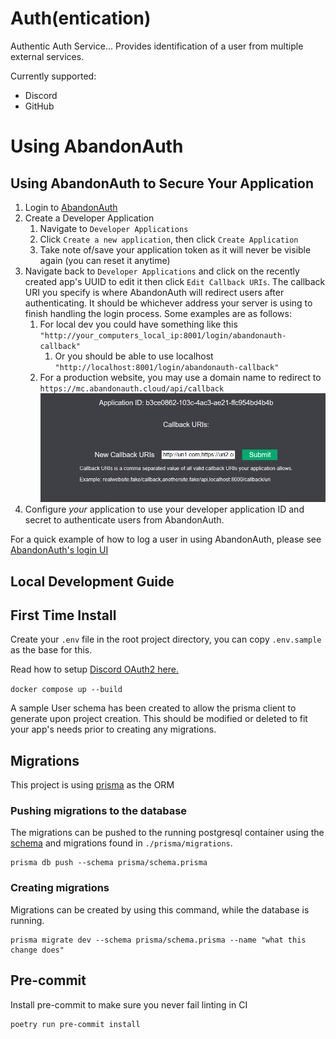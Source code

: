 # Auth(entication)

Authentic Auth Service... Provides identification of a user from multiple external services.

Currently supported:
- Discord
- GitHub

# Using AbandonAuth

## Using AbandonAuth to Secure Your Application

1. Login to [AbandonAuth](https://auth.abandontech.cloud)
2. Create a Developer Application
   1. Navigate to `Developer Applications`
   2. Click `Create a new application`, then click `Create Application`
   3. Take note of/save your application token as it will never be visible again (you can reset it anytime)
3. Navigate back to `Developer Applications` and click on the recently created app's UUID to edit it then click `Edit Callback URIs`. The callback URI you specify is where AbandonAuth will redirect users after authenticating. It should be whichever address your server is using to finish handling the login process.  Some examples are as follows:
   1. For local dev you could have something like this `"http://your_computers_local_ip:8001/login/abandonauth-callback"`
      1. Or you should be able to use localhost `"http://localhost:8001/login/abandonauth-callback"`
   2. For a production website, you may use a domain name to redirect to `https://mc.abandonauth.cloud/api/callback`
   ![Callback URIs](./docs/imgs/callback-uris-example.png)
4. Configure *your* application to use your developer application ID and secret to authenticate users from AbandonAuth.

For a quick example of how to log a user in using AbandonAuth, please see [AbandonAuth's login UI](./abandonauth/routers/ui.py)


## Local Development Guide

## First Time Install

Create your `.env` file in the root project directory, you can copy `.env.sample` as the base for this.

Read how to setup [Discord OAuth2 here.](./docs/DISCORD-OAUTH2.md)

`docker compose up --build`

A sample User schema has been created to allow the prisma client to generate upon project creation. This should be
modified or deleted to fit your app's needs prior to creating any migrations.

## Migrations
This project is using [prisma](https://www.prisma.io/) as the ORM

### Pushing migrations to the database
The migrations can be pushed to the running postgresql container using the
[schema](./prisma/schema.prisma) and migrations found in `./prisma/migrations`.

```shell
prisma db push --schema prisma/schema.prisma
```

### Creating migrations
Migrations can be created by using this command, while the database is running.

```shell
prisma migrate dev --schema prisma/schema.prisma --name "what this change does"
```

## Pre-commit
Install pre-commit to make sure you never fail linting in CI
```shell
poetry run pre-commit install
```
